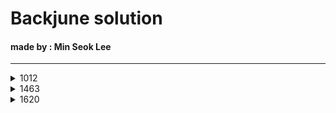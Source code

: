 <h1>Backjune solution</h1> 

<h4>made by : Min Seok Lee</h4>

---

<details>
    <summary>1012</summary>
    <h6>solve 2022/7/7</h6>
    <p>dfs를 통하여 하나의 점에서 이동가능한 모든곳을 탐색한뒤 다시 탐색 안 된 지점을 찾아 계속 탐색</p>
</details>

<details>
    <summary>1463</summary>
    <h6>solve 2022/7/9</h6>
    <p></p>
    <p>참고자료 :https://blog.naver.com/fblod/222803303080</p>
</details>

<details>
    <summary>1620</summary>
    <h6>solve 2023/08/13</h6>
    <p>map을 통하여 글자로 숫자 찾는 시간복잡도를 log(n)으로 줄여서 해결</p>
</details>
